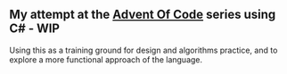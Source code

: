 ## My attempt at the [Advent Of Code](https://adventofcode.com/) series using C# - WIP
Using this as a training ground for design and algorithms practice, and to explore a more functional approach of the language.
